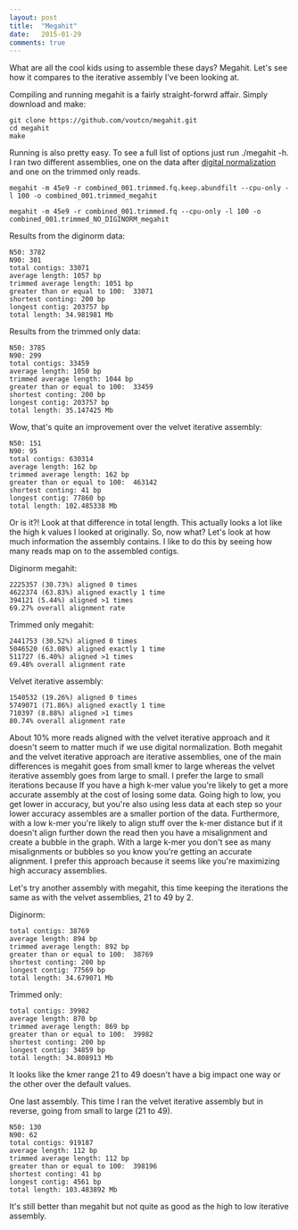 ```yaml
---
layout: post
title:  "Megahit"
date:   2015-01-29
comments: true
---
```


What are all the cool kids using to assemble these days? Megahit. Let's see how it compares to the iterative assembly I've been looking at.

Compiling and running megahit is a fairly straight-forwrd affair. Simply download and make:

~~~~
git clone https://github.com/voutcn/megahit.git
cd megahit
make
~~~~

Running is also pretty easy. To see a full list of options just run ./megahit -h. I ran two different assemblies, one on the data after [digital normalization]() and one on the trimmed only reads.

~~~~
megahit -m 45e9 -r combined_001.trimmed.fq.keep.abundfilt --cpu-only -l 100 -o combined_001.trimmed_megahit

megahit -m 45e9 -r combined_001.trimmed.fq --cpu-only -l 100 -o combined_001.trimmed_NO_DIGINORM_megahit
~~~~

Results from the diginorm data:

~~~~
N50: 3782
N90: 301
total contigs: 33071
average length: 1057 bp
trimmed average length: 1051 bp
greater than or equal to 100:  33071
shortest conting: 200 bp
longest contig: 203757 bp
total length: 34.981981 Mb
~~~~

Results from the trimmed only data:

~~~~
N50: 3785
N90: 299
total contigs: 33459
average length: 1050 bp
trimmed average length: 1044 bp
greater than or equal to 100:  33459
shortest conting: 200 bp
longest contig: 203757 bp
total length: 35.147425 Mb
~~~~

Wow, that's quite an improvement over the velvet iterative assembly:

~~~~
N50: 151
N90: 95
total contigs: 630314
average length: 162 bp
trimmed average length: 162 bp
greater than or equal to 100:  463142
shortest conting: 41 bp
longest contig: 77860 bp
total length: 102.485338 Mb
~~~~

Or is it?! Look at that difference in total length. This actually looks a lot like the high k values I looked at originally. So, now what? Let's look at how much information the assembly contains. I like to do this by seeing how many reads map on to the assembled contigs.

Diginorm megahit:

~~~~
2225357 (30.73%) aligned 0 times
4622374 (63.83%) aligned exactly 1 time
394121 (5.44%) aligned >1 times
69.27% overall alignment rate
~~~~


Trimmed only megahit:

~~~~
2441753 (30.52%) aligned 0 times
5046520 (63.08%) aligned exactly 1 time
511727 (6.40%) aligned >1 times
69.48% overall alignment rate
~~~~

Velvet iterative assembly:

~~~~
1540532 (19.26%) aligned 0 times
5749071 (71.86%) aligned exactly 1 time
710397 (8.88%) aligned >1 times
80.74% overall alignment rate
~~~~

About 10% more reads aligned with the velvet iterative approach and it doesn't seem to matter much if we use digital normalization. Both megahit and the velvet iterative approach are iterative assemblies, one of the main differences is megahit goes from small kmer to large whereas the velvet iterative assembly goes from large to small. I prefer the large to small iterations because If you have a high k-mer value you're likely to get a more accurate assembly at the cost of losing some data. Going high to low, you get lower in accuracy, but you're also using less data at each step so your lower accuracy assembles are a smaller portion of the data. Furthermore, with a low k-mer you're likely to align stuff over the k-mer distance but if it doesn't align further down the read then you have a misalignment and create a bubble in the graph. With a large k-mer you don't see as many misalignments or bubbles so you know you're getting an accurate alignment. I prefer this approach because it seems like you're maximizing high accuracy assemblies.

Let's try another assembly with megahit, this time keeping the iterations the same as with the velvet assemblies, 21 to 49 by 2.

Diginorm:

~~~~
total contigs: 38769
average length: 894 bp
trimmed average length: 892 bp
greater than or equal to 100:  38769
shortest conting: 200 bp
longest contig: 77569 bp
total length: 34.679071 Mb
~~~~

Trimmed only:

~~~~
total contigs: 39982
average length: 870 bp
trimmed average length: 869 bp
greater than or equal to 100:  39982
shortest conting: 200 bp
longest contig: 34859 bp
total length: 34.808913 Mb
~~~~

It looks like the kmer range 21 to 49 doesn't have a big impact one way or the other over the default values.

One last assembly. This time I ran the velvet iterative assembly but in reverse, going from small to large (21 to 49).

~~~~
N50: 130
N90: 62
total contigs: 919187
average length: 112 bp
trimmed average length: 112 bp
greater than or equal to 100:  398196
shortest conting: 41 bp
longest contig: 4561 bp
total length: 103.483892 Mb
~~~~

It's still better than megahit but not quite as good as the high to low iterative assembly.
